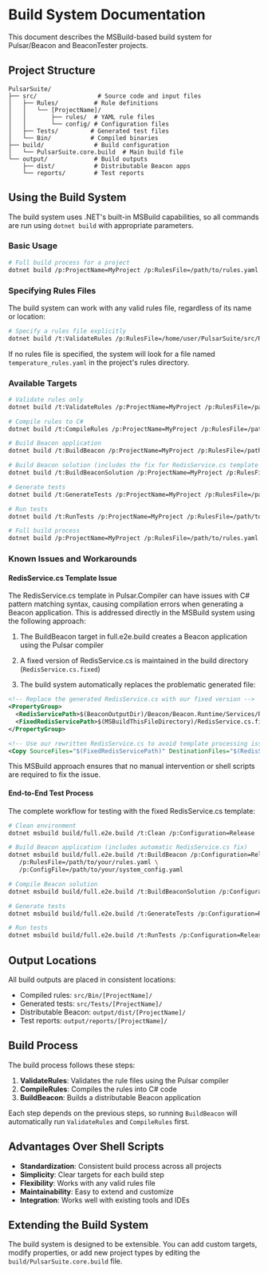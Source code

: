 # Build System Documentation

This document describes the MSBuild-based build system for Pulsar/Beacon and BeaconTester projects.

## Project Structure

```text
PulsarSuite/
├── src/                 # Source code and input files
│   ├── Rules/          # Rule definitions
│   │   └── [ProjectName]/
│   │       ├── rules/  # YAML rule files
│   │       └── config/ # Configuration files
│   ├── Tests/         # Generated test files
│   └── Bin/           # Compiled binaries
├── build/              # Build configuration
│   └── PulsarSuite.core.build  # Main build file
└── output/             # Build outputs
    ├── dist/           # Distributable Beacon apps
    └── reports/        # Test reports
```

## Using the Build System

The build system uses .NET's built-in MSBuild capabilities, so all commands are run using `dotnet build` with appropriate parameters.

### Basic Usage

```bash
# Full build process for a project
dotnet build /p:ProjectName=MyProject /p:RulesFile=/path/to/rules.yaml
```

### Specifying Rules Files

The build system can work with any valid rules file, regardless of its name or location:

```bash
# Specify a rules file explicitly
dotnet build /t:ValidateRules /p:RulesFile=/home/user/PulsarSuite/src/Rules/MyProject/rules/custom_rules.yaml
```

If no rules file is specified, the system will look for a file named `temperature_rules.yaml` in the project's rules directory.

### Available Targets

```bash
# Validate rules only
dotnet build /t:ValidateRules /p:ProjectName=MyProject /p:RulesFile=/path/to/rules.yaml

# Compile rules to C#
dotnet build /t:CompileRules /p:ProjectName=MyProject /p:RulesFile=/path/to/rules.yaml

# Build Beacon application
dotnet build /t:BuildBeacon /p:ProjectName=MyProject /p:RulesFile=/path/to/rules.yaml

# Build Beacon solution (includes the fix for RedisService.cs template issues)
dotnet build /t:BuildBeaconSolution /p:ProjectName=MyProject /p:RulesFile=/path/to/rules.yaml /p:Configuration=Release

# Generate tests
dotnet build /t:GenerateTests /p:ProjectName=MyProject /p:RulesFile=/path/to/rules.yaml /p:Configuration=Release

# Run tests
dotnet build /t:RunTests /p:ProjectName=MyProject /p:RulesFile=/path/to/rules.yaml /p:Configuration=Release

# Full build process
dotnet build /p:ProjectName=MyProject /p:RulesFile=/path/to/rules.yaml
```

### Known Issues and Workarounds

#### RedisService.cs Template Issue

The RedisService.cs template in Pulsar.Compiler can have issues with C# pattern matching syntax, causing compilation errors when generating a Beacon application. This is addressed directly in the MSBuild system using the following approach:

1. The BuildBeacon target in full.e2e.build creates a Beacon application using the Pulsar compiler

2. A fixed version of RedisService.cs is maintained in the build directory (`RedisService.cs.fixed`)

3. The build system automatically replaces the problematic generated file:

```xml
<!-- Replace the generated RedisService.cs with our fixed version -->
<PropertyGroup>
  <RedisServicePath>$(BeaconOutputDir)/Beacon/Beacon.Runtime/Services/RedisService.cs</RedisServicePath>
  <FixedRedisServicePath>$(MSBuildThisFileDirectory)/RedisService.cs.fixed</FixedRedisServicePath>
</PropertyGroup>

<!-- Use our rewritten RedisService.cs to avoid template processing issues -->
<Copy SourceFiles="$(FixedRedisServicePath)" DestinationFiles="$(RedisServicePath)" OverwriteReadOnlyFiles="true" />
```

This MSBuild approach ensures that no manual intervention or shell scripts are required to fix the issue.

#### End-to-End Test Process

The complete workflow for testing with the fixed RedisService.cs template:

```bash
# Clean environment
dotnet msbuild build/full.e2e.build /t:Clean /p:Configuration=Release

# Build Beacon application (includes automatic RedisService.cs fix)
dotnet msbuild build/full.e2e.build /t:BuildBeacon /p:Configuration=Release \
   /p:RulesFile=/path/to/your/rules.yaml \
   /p:ConfigFile=/path/to/your/system_config.yaml

# Compile Beacon solution
dotnet msbuild build/full.e2e.build /t:BuildBeaconSolution /p:Configuration=Release

# Generate tests
dotnet msbuild build/full.e2e.build /t:GenerateTests /p:Configuration=Release

# Run tests
dotnet msbuild build/full.e2e.build /t:RunTests /p:Configuration=Release
```

## Output Locations

All build outputs are placed in consistent locations:

- Compiled rules: `src/Bin/[ProjectName]/`
- Generated tests: `src/Tests/[ProjectName]/`
- Distributable Beacon: `output/dist/[ProjectName]/`
- Test reports: `output/reports/[ProjectName]/`

## Build Process

The build process follows these steps:

1. **ValidateRules**: Validates the rule files using the Pulsar compiler
2. **CompileRules**: Compiles the rules into C# code
3. **BuildBeacon**: Builds a distributable Beacon application

Each step depends on the previous steps, so running `BuildBeacon` will automatically run `ValidateRules` and `CompileRules` first.

## Advantages Over Shell Scripts

- **Standardization**: Consistent build process across all projects
- **Simplicity**: Clear targets for each build step
- **Flexibility**: Works with any valid rules file
- **Maintainability**: Easy to extend and customize
- **Integration**: Works well with existing tools and IDEs

## Extending the Build System

The build system is designed to be extensible. You can add custom targets, modify properties, or add new project types by editing the `build/PulsarSuite.core.build` file.
